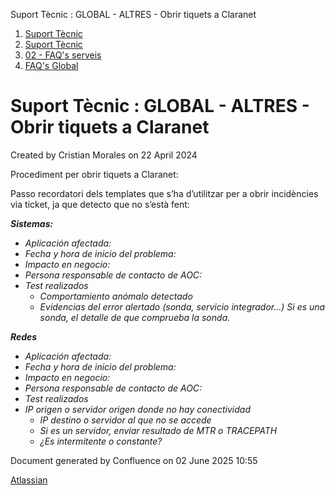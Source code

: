 Suport Tècnic : GLOBAL - ALTRES - Obrir tiquets a Claranet  

1.  [Suport Tècnic](index.html)
2.  [Suport Tècnic](13893782.html)
3.  [02 - FAQ's serveis](26313393.html)
4.  [FAQ's Global](28705585.html)

Suport Tècnic : GLOBAL - ALTRES - Obrir tiquets a Claranet
==========================================================

Created by Cristian Morales on 22 April 2024

Procediment per obrir tiquets a Claranet:

  

  

Passo recordatori dels templates que s’ha d’utilitzar per a obrir incidències via ticket, ja que detecto que no s’està fent:

**_Sistemas:_**

*   _Aplicación afectada:_
*   _Fecha y hora de inicio del problema:_
*   _Impacto en negocio:_
*   _Persona responsable de contacto de AOC:_
*   _Test realizados_
    *   _Comportamiento anómalo detectado_
    *   _Evidencias del error alertado (sonda, servicio integrador...) Si es una sonda, el detalle de que comprueba la sonda._

**_Redes_**

*   _Aplicación afectada:_
*   _Fecha y hora de inicio del problema:_
*   _Impacto en negocio:_
*   _Persona responsable de contacto de AOC:_
*   _Test realizados_
*   _IP origen o servidor origen donde no hay conectividad_
    *   _IP destino o servidor al que no se accede_
    *   _Si es un servidor, enviar resultado de MTR o TRACEPATH_
    *   _¿Es intermitente o constante?_

  

Document generated by Confluence on 02 June 2025 10:55

[Atlassian](http://www.atlassian.com/)